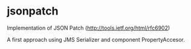 jsonpatch
=========

Implementation of JSON Patch (http://tools.ietf.org/html/rfc6902)

A first approach using JMS Serializer and component PropertyAccesor.